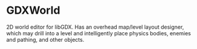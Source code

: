 GDXWorld
========

2D world editor for libGDX. Has an overhead map/level layout designer, which may drill into a level and intelligently place physics bodies, enemies and pathing, and other objects.